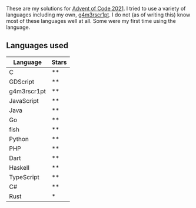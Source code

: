 These are my solutions for [Advent of Code 2021](https://adventofcode.com/2021). I tried to use a variety of languages including my own, [g4m3rscr1pt](https://github.com/kowasaur/g4m3rscr1pt). I do not (as of writing this) know most of these languages well at all. Some were my first time using the language.

## Languages used

| Language    | Stars |
| ----------- | ----- |
| C           | \*\*  |
| GDScript    | \*\*  |
| g4m3rscr1pt | \*\*  |
| JavaScript  | \*\*  |
| Java        | \*\*  |
| Go          | \*\*  |
| fish        | \*\*  |
| Python      | \*\*  |
| PHP         | \*\*  |
| Dart        | \*\*  |
| Haskell     | \*\*  |
| TypeScript  | \*\*  |
| C#          | \*\*  |
| Rust        | \*    |
